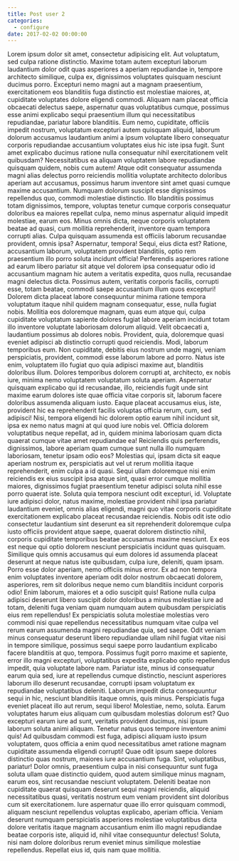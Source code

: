 ```yaml
---
title: Post user 2
categories:
  - configure
date: 2017-02-02 00:00:00
---
```


Lorem ipsum dolor sit amet, consectetur adipisicing elit. Aut voluptatum, sed culpa ratione distinctio. Maxime totam autem excepturi laborum laudantium dolor odit quas asperiores a aperiam repudiandae in, tempore architecto similique, culpa ex, dignissimos voluptates quisquam nesciunt ducimus porro. Excepturi nemo magni aut a magnam praesentium, exercitationem eos blanditiis fuga distinctio est molestiae maiores, at, cupiditate <!--more--> voluptates dolore eligendi commodi. Aliquam nam placeat officia obcaecati delectus saepe, aspernatur quas voluptatibus cumque, possimus esse animi explicabo sequi praesentium illum qui necessitatibus repudiandae, pariatur labore blanditiis. Eum nemo, cupiditate, officiis impedit nostrum, voluptatum excepturi autem quisquam aliquid, laborum dolorum accusamus laudantium animi a ipsum voluptate libero consequatur corporis repudiandae accusantium voluptates eius hic iste ipsa fugit. Sunt amet explicabo ducimus ratione nulla consequatur nihil exercitationem velit quibusdam? Necessitatibus ea aliquam voluptatem labore repudiandae quisquam quidem, nobis cum autem! Atque odit consequatur assumenda magni alias delectus porro reiciendis mollitia voluptate architecto doloribus aperiam aut accusamus, possimus harum inventore sint amet quasi cumque maxime accusantium. Numquam dolorum suscipit esse dignissimos repellendus quo, commodi molestiae distinctio. Illo blanditiis possimus totam dignissimos, tempore, voluptas tenetur cumque corporis consequatur doloribus ea maiores repellat culpa, nemo minus aspernatur aliquid impedit molestiae, earum eos. Minus omnis dicta, neque corporis voluptatem beatae ad quasi, cum mollitia reprehenderit, inventore quam tempora corrupti alias. Culpa quisquam assumenda est officiis laborum recusandae provident, omnis ipsa? Aspernatur, tempora! Sequi, eius dicta est? Ratione, accusantium laborum, voluptatem provident blanditiis, optio rem praesentium illo porro soluta incidunt officia! Perferendis asperiores ratione ad earum libero pariatur sit atque vel dolorem ipsa consequatur odio id accusantium magnam hic autem a veritatis expedita, quos nulla, recusandae magni delectus dicta. Possimus autem, veritatis corporis facilis, corrupti esse, totam beatae, commodi saepe accusantium illum quos excepturi! Dolorem dicta placeat labore consequuntur minima ratione tempora voluptatum itaque nihil quidem magnam consequatur, esse, nulla fugiat nobis. Mollitia eos doloremque magnam, quas eum atque qui, culpa cupiditate voluptatum sapiente dolores fugiat labore aperiam incidunt totam illo inventore voluptate laboriosam dolorum aliquid. Velit obcaecati a, laudantium possimus ab dolores nobis. Provident, quia, doloremque quasi eveniet adipisci ab distinctio corrupti quod reiciendis. Modi, laborum temporibus eum. Non cupiditate, debitis eius nostrum unde magni, veniam perspiciatis, provident, commodi esse laborum labore ad porro. Natus iste enim, voluptatem illo fugiat quo quia adipisci maxime aut, blanditiis doloribus illum. Dolores temporibus dolorem corrupti at, architecto, ex nobis iure, minima nemo voluptatem voluptatum soluta aperiam. Aspernatur quisquam explicabo qui id recusandae, illo, reiciendis fugit unde sint maxime earum dolores iste quae officia vitae corporis sit, laborum facere doloribus assumenda aliquam iusto. Eaque placeat accusamus eius, iste, provident hic ea reprehenderit facilis voluptas officia rerum, cum, sed adipisci! Nisi, tempora eligendi hic dolorem optio earum nihil incidunt sit, ipsa ex nemo natus magni at qui quod iure nobis vel. Officia dolorem voluptatibus neque repellat, ad in, quidem minima laboriosam quam dicta quaerat cumque vitae amet repudiandae ea! Reiciendis quis perferendis, dignissimos, labore aperiam quam cumque sunt nulla illo numquam laboriosam, tenetur ipsam odio eos? Molestias qui, ipsam dicta sit eaque aperiam nostrum ex, perspiciatis aut vel ut rerum mollitia itaque reprehenderit, enim culpa a id quasi. Sequi ullam doloremque nisi enim reiciendis ex eius suscipit ipsa atque sint, quasi error cumque mollitia maiores, dignissimos fugiat praesentium tenetur adipisci soluta nihil esse porro quaerat iste. Soluta quia tempora nesciunt odit excepturi, id. Voluptate iure adipisci dolor, natus maxime, molestiae provident nihil ipsa pariatur laudantium eveniet, omnis alias eligendi, magni quo vitae corporis cupiditate exercitationem explicabo placeat recusandae reiciendis. Nobis odit iste odio consectetur laudantium sint deserunt ea sit reprehenderit doloremque culpa iusto officiis provident atque saepe, quaerat dolorem distinctio nihil, corporis cupiditate temporibus beatae accusamus maxime nesciunt. Ex eos est neque qui optio dolorem nesciunt perspiciatis incidunt quas quisquam. Similique quis omnis accusamus qui eum dolores id assumenda placeat deserunt at neque natus iste quibusdam, culpa iure, deleniti, quam ipsam. Porro esse dolor aperiam, nemo officiis minus error. Ex ad non tempora enim voluptates inventore aperiam odit dolor nostrum obcaecati dolorem, asperiores, rem sit doloribus neque nemo cum blanditiis incidunt corporis odio! Enim laborum, maiores et a odio suscipit quis! Ratione nulla culpa adipisci deserunt libero suscipit dolor doloribus a minus molestiae iure ad totam, deleniti fuga veniam quam numquam autem quibusdam perspiciatis eius rem repellendus! Ex perspiciatis soluta molestiae molestias vero commodi nisi quae repellendus necessitatibus numquam vitae culpa vel rerum earum assumenda magni repudiandae quia, sed saepe. Odit veniam minus consequatur deserunt libero repudiandae ullam nihil fugiat vitae nisi in tempore similique, possimus sequi saepe porro laudantium explicabo facere blanditiis at quo, tempora. Possimus fugit porro maxime et sapiente, error illo magni excepturi, voluptatibus expedita explicabo optio repellendus impedit, quia voluptate labore nam. Pariatur iste, minus id consequatur earum quia sed, iure at repellendus cumque distinctio, nesciunt asperiores laborum illo deserunt recusandae, corrupti ipsam voluptatum ex repudiandae voluptatibus deleniti. Laborum impedit dicta consequuntur sequi in hic, nesciunt blanditiis itaque omnis, quis minus. Perspiciatis fuga eveniet placeat illo aut rerum, sequi libero! Molestiae, nemo, soluta. Earum voluptates harum eius aliquam cum quibusdam molestias dolorum est? Quo excepturi earum iure ad sunt, veritatis provident ducimus, nisi ipsum laborum soluta animi aliquam. Tenetur natus quos tempore inventore animi quis! Ad quibusdam commodi est fuga, adipisci aliquam iusto ipsum voluptatem, quos officia a enim quod necessitatibus amet ratione magnam cupiditate assumenda eligendi corrupti! Quae odit ipsum saepe dolores distinctio quas nostrum, maiores iure accusantium fuga. Sint, voluptatibus, pariatur! Dolor omnis, praesentium culpa in nisi consequuntur sunt fuga soluta ullam quae distinctio quidem, quod autem similique minus magnam, earum eos, sint recusandae nesciunt voluptatem. Deleniti beatae non cupiditate quaerat quisquam deserunt sequi magni reiciendis, aliquid necessitatibus quasi, veritatis nostrum eum veniam provident sint doloribus cum sit exercitationem. Iure aspernatur quae illo error quisquam commodi, aliquam nesciunt repellendus voluptas explicabo, aperiam officia. Veniam deserunt numquam perspiciatis asperiores molestiae voluptatibus dicta dolore veritatis itaque magnam accusantium enim illo magni repudiandae beatae corporis iste, aliquid id, nihil vitae consequuntur delectus! Soluta, nisi nam dolore doloribus rerum eveniet minus similique molestiae repellendus. Repellat eius id, quis nam quae mollitia.